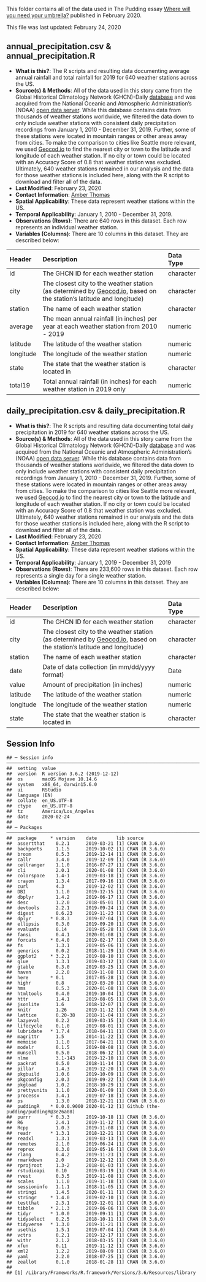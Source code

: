 This folder contains all of the data used in The Pudding essay [Where will you need your umbrella?](https://pudding.cool/2020/02/rain/) published in February 2020.

This file was last updated: February 24, 2020

## annual_precipitation.csv & annual_precipitation.R

- **What is this?**: The R scripts and resulting data documenting
  average annual rainfall and total rainfall for 2019 for 640 weather
  stations across the US.
- **Source(s) & Methods**: All of the data used in this story came
  from the Global Historical Climatology Network (GHCN)-Daily
  [database](https://www.ncdc.noaa.gov/ghcn-daily-description) and was
  acquired from the National Oceanic and Atmospheric Administration’s
  (NOAA) [open data
  server](ftp://ftp.ncdc.noaa.gov/pub/data/ghcn/daily/by_year/). While
  this database contains data from thousands of weather stations
  worldwide, we filtered the data down to only include weather
  stations with consistent daily precipitation recordings from January
  1, 2010 - December 31, 2019. Further, some of these stations were
  located in mountain ranges or other areas away from cities. To make
  the comparison to cities like Seattle more relevant, we used
  [Geocod.io](https://geocod.io/) to find the nearest city or town to
  the latitude and longitude of each weather station. If no city or
  town could be located with an Accuracy Score of 0.8 that weather
  station was excluded. Ultimately, 640 weather stations remained in
  our analysis and the data for those weather stations is included
  here, along with the R script to download and filter all of the
  data.
- **Last Modified**: February 23, 2020
- **Contact Information**: [Amber Thomas](mailto:amber@pudding.cool)
- **Spatial Applicability**: These data represent weather stations
  within the US.
- **Temporal Applicability**: January 1, 2010 - December 31, 2019.
- **Observations (Rows)**: There are 640 rows in this dataset. Each
  row represents an individual weather station.
- **Variables (Columns)**: There are 10 columns in this dataset. They
  are described
  below:

| Header    | Description                                                                                                                              | Data Type |
| :-------- | :--------------------------------------------------------------------------------------------------------------------------------------- | :-------- |
| id        | The GHCN ID for each weather station                                                                                                     | character |
| city      | The closest city to the weather station (as determined by [Geocod.io](https://geocod.io), based on the station’s latitude and longitude) | character |
| station   | The name of each weather station                                                                                                         | character |
| average   | The mean annual rainfall (in inches) per year at each weather station from 2010 - 2019                                                   | numeric   |
| latitude  | The latitude of the weather station                                                                                                      | numeric   |
| longitude | The longitude of the weather station                                                                                                     | numeric   |
| state     | The state that the weather station is located in                                                                                         | character |
| total19   | Total annual rainfall (in inches) for each weather station in 2019 only                                                                  | numeric   |

## daily_precipitation.csv & daily_precipitation.R

- **What is this?**: The R scripts and resulting data documenting
  total daily precipitation in 2019 for 640 weather stations across
  the US.
- **Source(s) & Methods**: All of the data used in this story came
  from the Global Historical Climatology Network (GHCN)-Daily
  [database](https://www.ncdc.noaa.gov/ghcn-daily-description) and was
  acquired from the National Oceanic and Atmospheric Administration’s
  (NOAA) [open data
  server](ftp://ftp.ncdc.noaa.gov/pub/data/ghcn/daily/by_year/). While
  this database contains data from thousands of weather stations
  worldwide, we filtered the data down to only include weather
  stations with consistent daily precipitation recordings from January
  1, 2010 - December 31, 2019. Further, some of these stations were
  located in mountain ranges or other areas away from cities. To make
  the comparison to cities like Seattle more relevant, we used
  [Geocod.io](https://geocod.io/) to find the nearest city or town to
  the latitude and longitude of each weather station. If no city or
  town could be located with an Accuracy Score of 0.8 that weather
  station was excluded. Ultimately, 640 weather stations remained in
  our analysis and the data for those weather stations is included
  here, along with the R script to download and filter all of the
  data.
- **Last Modified**: February 23, 2020
- **Contact Information**: [Amber
  Thomas](mailto:YOUR-EMAIL@pudding.cool)
- **Spatial Applicability**: These data represent weather stations
  within the US.
- **Temporal Applicability**: January 1, 2019 - December 31, 2019
- **Observations (Rows)**: There are 233,600 rows in this dataset.
  Each row represents a single day for a single weather station.
- **Variables (Columns)**: There are 10 columns in this dataset. They
  are described
  below:

| Header    | Description                                                                                                                              | Data Type |
| :-------- | :--------------------------------------------------------------------------------------------------------------------------------------- | :-------- |
| id        | The GHCN ID for each weather station                                                                                                     | character |
| city      | The closest city to the weather station (as determined by [Geocod.io](https://geocod.io), based on the station’s latitude and longitude) | character |
| station   | The name of each weather station                                                                                                         | character |
| date      | Date of data collection (in mm/dd/yyyy format)                                                                                           | Date      |
| value     | Amount of precipitation (in inches)                                                                                                      | numeric   |
| latitude  | The latitude of the weather station                                                                                                      | numeric   |
| longitude | The longitude of the weather station                                                                                                     | numeric   |
| state     | The state that the weather station is located in                                                                                         | character |

## Session Info

    ## ─ Session info ────────────────────────────────────────────────────────────────────────────────────────
    ##  setting  value
    ##  version  R version 3.6.2 (2019-12-12)
    ##  os       macOS Mojave 10.14.6
    ##  system   x86_64, darwin15.6.0
    ##  ui       RStudio
    ##  language (EN)
    ##  collate  en_US.UTF-8
    ##  ctype    en_US.UTF-8
    ##  tz       America/Los_Angeles
    ##  date     2020-02-24
    ##
    ## ─ Packages ────────────────────────────────────────────────────────────────────────────────────────────
    ##  package     * version    date       lib source
    ##  assertthat    0.2.1      2019-03-21 [1] CRAN (R 3.6.0)
    ##  backports     1.1.5      2019-10-02 [1] CRAN (R 3.6.0)
    ##  broom         0.5.3      2019-12-14 [1] CRAN (R 3.6.0)
    ##  callr         3.4.0      2019-12-09 [1] CRAN (R 3.6.0)
    ##  cellranger    1.1.0      2016-07-27 [1] CRAN (R 3.6.0)
    ##  cli           2.0.1      2020-01-08 [1] CRAN (R 3.6.0)
    ##  colorspace    1.4-1      2019-03-18 [1] CRAN (R 3.6.0)
    ##  crayon        1.3.4      2017-09-16 [1] CRAN (R 3.6.0)
    ##  curl          4.3        2019-12-02 [1] CRAN (R 3.6.0)
    ##  DBI           1.1.0      2019-12-15 [1] CRAN (R 3.6.0)
    ##  dbplyr        1.4.2      2019-06-17 [1] CRAN (R 3.6.0)
    ##  desc          1.2.0      2018-05-01 [1] CRAN (R 3.6.0)
    ##  devtools      2.2.1      2019-09-24 [1] CRAN (R 3.6.0)
    ##  digest        0.6.23     2019-11-23 [1] CRAN (R 3.6.0)
    ##  dplyr       * 0.8.3      2019-07-04 [1] CRAN (R 3.6.0)
    ##  ellipsis      0.3.0      2019-09-20 [1] CRAN (R 3.6.0)
    ##  evaluate      0.14       2019-05-28 [1] CRAN (R 3.6.0)
    ##  fansi         0.4.1      2020-01-08 [1] CRAN (R 3.6.0)
    ##  forcats     * 0.4.0      2019-02-17 [1] CRAN (R 3.6.0)
    ##  fs            1.3.1      2019-05-06 [1] CRAN (R 3.6.0)
    ##  generics      0.0.2      2018-11-29 [1] CRAN (R 3.6.0)
    ##  ggplot2     * 3.2.1      2019-08-10 [1] CRAN (R 3.6.0)
    ##  glue          1.3.1      2019-03-12 [1] CRAN (R 3.6.0)
    ##  gtable        0.3.0      2019-03-25 [1] CRAN (R 3.6.0)
    ##  haven         2.2.0      2019-11-08 [1] CRAN (R 3.6.0)
    ##  here        * 0.1        2017-05-28 [1] CRAN (R 3.6.0)
    ##  highr         0.8        2019-03-20 [1] CRAN (R 3.6.0)
    ##  hms           0.5.3      2020-01-08 [1] CRAN (R 3.6.0)
    ##  htmltools     0.4.0      2019-10-04 [1] CRAN (R 3.6.0)
    ##  httr          1.4.1      2019-08-05 [1] CRAN (R 3.6.0)
    ##  jsonlite      1.6        2018-12-07 [1] CRAN (R 3.6.0)
    ##  knitr         1.26       2019-11-12 [1] CRAN (R 3.6.0)
    ##  lattice       0.20-38    2018-11-04 [1] CRAN (R 3.6.2)
    ##  lazyeval      0.2.2      2019-03-15 [1] CRAN (R 3.6.0)
    ##  lifecycle     0.1.0      2019-08-01 [1] CRAN (R 3.6.0)
    ##  lubridate   * 1.7.4      2018-04-11 [1] CRAN (R 3.6.0)
    ##  magrittr      1.5        2014-11-22 [1] CRAN (R 3.6.0)
    ##  memoise       1.1.0      2017-04-21 [1] CRAN (R 3.6.0)
    ##  modelr        0.1.5      2019-08-08 [1] CRAN (R 3.6.0)
    ##  munsell       0.5.0      2018-06-12 [1] CRAN (R 3.6.0)
    ##  nlme          3.1-143    2019-12-10 [1] CRAN (R 3.6.0)
    ##  packrat       0.5.0      2018-11-14 [1] CRAN (R 3.6.0)
    ##  pillar        1.4.3      2019-12-20 [1] CRAN (R 3.6.0)
    ##  pkgbuild      1.0.6      2019-10-09 [1] CRAN (R 3.6.0)
    ##  pkgconfig     2.0.3      2019-09-22 [1] CRAN (R 3.6.0)
    ##  pkgload       1.0.2      2018-10-29 [1] CRAN (R 3.6.0)
    ##  prettyunits   1.1.0      2020-01-09 [1] CRAN (R 3.6.0)
    ##  processx      3.4.1      2019-07-18 [1] CRAN (R 3.6.0)
    ##  ps            1.3.0      2018-12-21 [1] CRAN (R 3.6.0)
    ##  puddingR    * 0.0.0.9000 2020-01-12 [1] Github (the-pudding/puddingR@3e26a08)
    ##  purrr       * 0.3.3      2019-10-18 [1] CRAN (R 3.6.0)
    ##  R6            2.4.1      2019-11-12 [1] CRAN (R 3.6.0)
    ##  Rcpp          1.0.3      2019-11-08 [1] CRAN (R 3.6.0)
    ##  readr       * 1.3.1      2018-12-21 [1] CRAN (R 3.6.0)
    ##  readxl        1.3.1      2019-03-13 [1] CRAN (R 3.6.0)
    ##  remotes       2.1.0      2019-06-24 [1] CRAN (R 3.6.0)
    ##  reprex        0.3.0      2019-05-16 [1] CRAN (R 3.6.0)
    ##  rlang         0.4.2      2019-11-23 [1] CRAN (R 3.6.0)
    ##  rmarkdown     2.0        2019-12-12 [1] CRAN (R 3.6.0)
    ##  rprojroot     1.3-2      2018-01-03 [1] CRAN (R 3.6.0)
    ##  rstudioapi    0.10       2019-03-19 [1] CRAN (R 3.6.0)
    ##  rvest         0.3.5      2019-11-08 [1] CRAN (R 3.6.0)
    ##  scales        1.1.0      2019-11-18 [1] CRAN (R 3.6.0)
    ##  sessioninfo   1.1.1      2018-11-05 [1] CRAN (R 3.6.0)
    ##  stringi       1.4.5      2020-01-11 [1] CRAN (R 3.6.2)
    ##  stringr     * 1.4.0      2019-02-10 [1] CRAN (R 3.6.0)
    ##  testthat      2.3.1      2019-12-01 [1] CRAN (R 3.6.0)
    ##  tibble      * 2.1.3      2019-06-06 [1] CRAN (R 3.6.0)
    ##  tidyr       * 1.0.0      2019-09-11 [1] CRAN (R 3.6.0)
    ##  tidyselect    0.2.5      2018-10-11 [1] CRAN (R 3.6.0)
    ##  tidyverse   * 1.3.0      2019-11-21 [1] CRAN (R 3.6.0)
    ##  usethis       1.5.1      2019-07-04 [1] CRAN (R 3.6.0)
    ##  vctrs         0.2.1      2019-12-17 [1] CRAN (R 3.6.0)
    ##  withr         2.1.2      2018-03-15 [1] CRAN (R 3.6.0)
    ##  xfun          0.11       2019-11-12 [1] CRAN (R 3.6.0)
    ##  xml2          1.2.2      2019-08-09 [1] CRAN (R 3.6.0)
    ##  yaml          2.2.0      2018-07-25 [1] CRAN (R 3.6.0)
    ##  zeallot       0.1.0      2018-01-28 [1] CRAN (R 3.6.0)
    ##
    ## [1] /Library/Frameworks/R.framework/Versions/3.6/Resources/library

